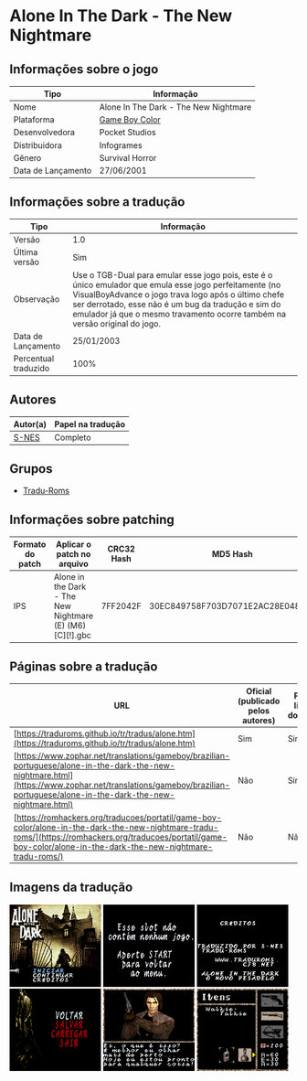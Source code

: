 # Alone In The Dark - The New Nightmare

## Informações sobre o jogo

| Tipo | Informação |
| ----------- | ----------- |
| Nome | Alone In The Dark \- The New Nightmare |
| Plataforma | [Game Boy Color](../) |
| Desenvolvedora | Pocket Studios |
| Distribuidora | Infogrames |
| Gênero | Survival Horror |
| Data de Lançamento | 27/06/2001 |

## Informações sobre a tradução

| Tipo | Informação |
| ----------- | ----------- |
| Versão | 1\.0 |
| Última versão | Sim |
| Observação | Use o TGB\-Dual para emular esse jogo pois, este é o único emulador que emula esse jogo perfeitamente \(no VisualBoyAdvance o jogo trava logo após o último chefe ser derrotado, esse não é um bug da tradução e sim do emulador já que o mesmo travamento ocorre também na versão original do jogo\. |
| Data de Lançamento | 25/01/2003 |
| Percentual traduzido | 100% |

## Autores

| Autor(a) | Papel na tradução |
| ----------- | ----------- |
| [S\-NES](../../../autores/s-nes/) | Completo |

## Grupos

* [Tradu\-Roms](../../../grupos/tradu-roms/)

## Informações sobre patching

| Formato do patch | Aplicar o patch no arquivo | CRC32 Hash | MD5 Hash |
| ----------- | ----------- | ----------- | ----------- |
| IPS | Alone in the Dark \- The New Nightmare \(E\) \(M6\) \[C\]\[\!\]\.gbc | 7FF2042F | 30EC849758F703D7071E2AC28E048101 |

## Páginas sobre a tradução

| URL | Oficial (publicado pelos autores) | Possuí link de download |
| ----------- | ----------- | ----------- |
| [https://traduroms.github.io/tr/tradus/alone.htm](https://traduroms.github.io/tr/tradus/alone.htm) | Sim | Sim |
| [https://www.zophar.net/translations/gameboy/brazilian-portuguese/alone-in-the-dark-the-new-nightmare.html](https://www.zophar.net/translations/gameboy/brazilian-portuguese/alone-in-the-dark-the-new-nightmare.html) | Não | Sim |
| [https://romhackers.org/traducoes/portatil/game-boy-color/alone-in-the-dark-the-new-nightmare-tradu-roms/](https://romhackers.org/traducoes/portatil/game-boy-color/alone-in-the-dark-the-new-nightmare-tradu-roms/) | Não | Não |

## Imagens da tradução

![Imagem de exemplo da tradução 1](1.png)
![Imagem de exemplo da tradução 2](2.png)
![Imagem de exemplo da tradução 3](3.png)
![Imagem de exemplo da tradução 4](4.png)
![Imagem de exemplo da tradução 5](5.png)
![Imagem de exemplo da tradução 6](6.png)